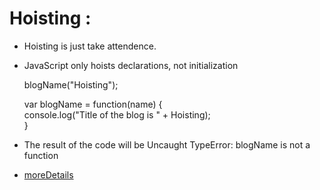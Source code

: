 # Hoisting :

- Hoisting is just take attendence.
- JavaScript only hoists declarations, not initialization
  
  blogName("Hoisting"); <br>

    var blogName = function(name) { <br>
        console.log("Title of the blog is " + Hoisting);<br>
    }<br>

- The result of the code will be Uncaught TypeError: blogName is not a function


- [moreDetails](https://blog.bitsrc.io/what-is-javascript-hoisting-f0678208eb08)